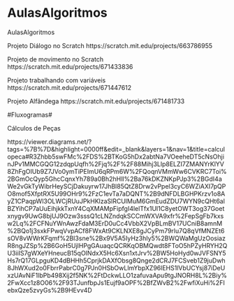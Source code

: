 # AulasAlgoritmos
<p> AulasAlgoritmos<p>
<p> Projeto Diálogo no Scratch https://scratch.mit.edu/projects/663786955 <p>
<p> Projeto de movimento no Scratch https://scratch.mit.edu/projects/671433836 <p>
<p> Projeto trabalhando com variáveis https://scratch.mit.edu/projects/671447612 <p>
<p> Projeto Alfândega https://scratch.mit.edu/projects/671481733
<p> #Fluxogramas# </p>
<p> Cálculos de Peças </p>
<p>https://viewer.diagrams.net/?tags=%7B%7D&highlight=0000ff&edit=_blank&layers=1&nav=1&title=calculopeca#R3Zhbb5swFMc%2FDS%2BTKoG5hDx2abtNa7VOeeheDT5cNsOhjinJPv1MMCGQG12zdqpUqfh%2Fjq%2F%2F88Mihj3Llp8ELZI7ZMANYrKlYV8ZhFgOIUb9Z7JVo0ymTiPEImU6qRPm6W%2FQoqnVMmWw6CVKRC7Toi%2BGmOcQyp5GhcCqnxYh789a0Bh2hHlI%2Ba76kDKZNKpPJp3%2BGdI4aWe2vGkTyWibrHeySCjDakuyrw17JhBl85QtZ8Drw2vPpel3cyC6WZiAXI7pQPO8mof5XfptRX5U99OHr9%2FzC1evTa7aDQNT%2B9dNFDLBGHPKrzv1o8AyZ1CPaqpWl3OLWCjRUuJPkHKlzaSlRCUlMuM6GmEudZDU7WYN9cQHt6alBZYihCP7aUuEihjkkTxnY4CqXMAMpFipfgI4lelTfx1Ul1C8yetOWT3og37Goetxnygv9UwG8bjUJ9Ozw3sssQ1cLNZndqkSCCmWXVA9xfr%2FepSgFb7kxsw2Lq%2FCFNuYWnAwzFdaM3ErD0uCc4VbbX2VpBLmBV17UCniB8amnM%2BQo1j3sxkFPwqVvpACf8FWxAt9CKLNXE8gJCyPm79rlu7Q8qVfMNZEt6sOV8vWWrKFqmf%2BI3sne%2Bx9V5A5IyHz3hIy5%2BWQWaMgUzOosiazR8ngJZSp%2B6GoH5UjlHPgGAuaqcQCRKqOBMQwdt8FToO5hPZyHRYH2QU3iiIS7gWXeYHneucB15qOINdxX5Hc6Xsn1xtJrv%2BW5HoHyd0wJVFSNY5Hs7rQ17GLpguKD4dBHHh5CprjkDAXfObsg8Qnge2dCRJ7FCSveb1Z9juDwh8JhWXud2o0FbrrPabrC0g7PJn0HSbOwLlmYbpXZ96lEHS1lVbUCYsj87iDeUxzUAvNiF1lbPb498Xij2f5NK%2FtDckwLLO1zafuvaApu9tgJNORH8L%2Biy%2FwXcc1z8O06%2F93TJunfbpJs1Eujf9aOPF%2BfZWvB2%2FwfiXuHi%2FIebxQze5zvyGs%2B9HEvv4D</p>
